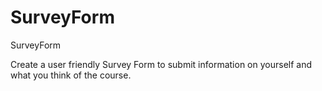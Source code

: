 # SurveyForm
SurveyForm

Create a user friendly Survey Form to submit information on yourself and what you think of the course.